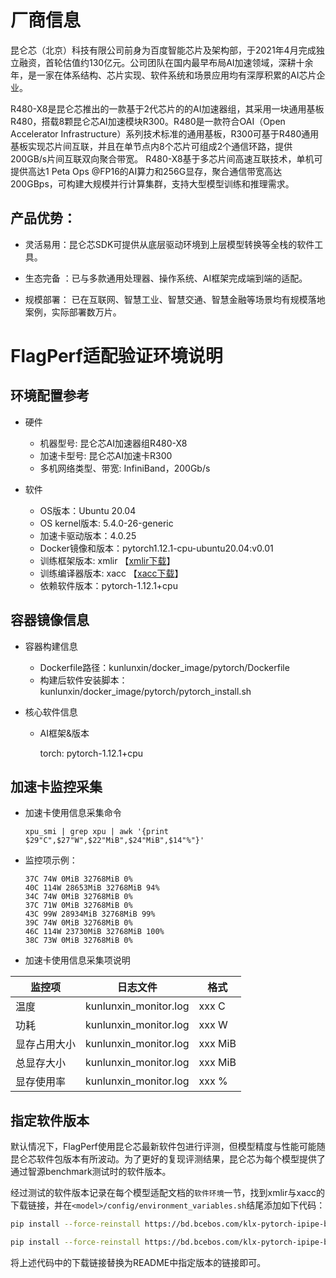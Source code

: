# 厂商信息
昆仑芯（北京）科技有限公司前身为百度智能芯片及架构部，于2021年4月完成独立融资，首轮估值约130亿元。公司团队在国内最早布局AI加速领域，深耕十余年，是一家在体系结构、芯片实现、软件系统和场景应用均有深厚积累的AI芯片企业。

R480-X8是昆仑芯推出的一款基于2代芯片的的AI加速器组，其采用一块通用基板R480，搭载8颗昆仑芯AI加速模块R300。R480是一款符合OAI（Open Accelerator Infrastructure）系列技术标准的通用基板，R300可基于R480通用基板实现芯片间互联，并且在单节点内8个芯片可组成2个通信环路，提供200GB/s片间互联双向聚合带宽。
R480-X8基于多芯片间高速互联技术，单机可提供高达1 Peta Ops @FP16的AI算力和256G显存，聚合通信带宽高达200GBps，可构建大规模并行计算集群，支持大型模型训练和推理需求。

## 产品优势：

- 灵活易用：昆仑芯SDK可提供从底层驱动环境到上层模型转换等全栈的软件工具。

- 生态完备 ：已与多款通用处理器、操作系统、AI框架完成端到端的适配。

- 规模部署： 已在互联网、智慧工业、智慧交通、智慧金融等场景均有规模落地案例，实际部署数万片。




# FlagPerf适配验证环境说明
## 环境配置参考
- 硬件
  - 机器型号: 昆仑芯AI加速器组R480-X8
  - 加速卡型号: 昆仑芯AI加速卡R300
  - 多机网络类型、带宽: InfiniBand，200Gb/s

- 软件
  - OS版本：Ubuntu 20.04
  - OS kernel版本: 5.4.0-26-generic
  - 加速卡驱动版本：4.0.25
  - Docker镜像和版本：pytorch1.12.1-cpu-ubuntu20.04:v0.01
  - 训练框架版本: xmlir 【[xmlir下载](https://bd.bcebos.com/klx-pytorch-ipipe-bd/flagperf/latest/xacc-0.1.0-cp38-cp38-linux_x86_64.whl)】
  - 训练编译器版本: xacc 【[xacc下载](https://bd.bcebos.com/klx-pytorch-ipipe-bd/flagperf/latest/xmlir-0.0.1-cp38-cp38-linux_x86_64.whl)】
  - 依赖软件版本：pytorch-1.12.1+cpu

## 容器镜像信息
- 容器构建信息
  - Dockerfile路径：kunlunxin/docker_image/pytorch/Dockerfile
  - 构建后软件安装脚本：kunlunxin/docker_image/pytorch/pytorch_install.sh

- 核心软件信息 
  - AI框架&版本

    torch: pytorch-1.12.1+cpu


## 加速卡监控采集
- 加速卡使用信息采集命令

  ```shell 
  xpu_smi | grep xpu | awk '{print $29"C",$27"W",$22"MiB",$24"MiB",$14"%"}'
  ```
- 监控项示例：
    ```shell
    37C 74W 0MiB 32768MiB 0%
    40C 114W 28653MiB 32768MiB 94%
    34C 74W 0MiB 32768MiB 0%
    37C 71W 0MiB 32768MiB 0%
    43C 99W 28934MiB 32768MiB 99%
    39C 74W 0MiB 32768MiB 0%
    46C 114W 23730MiB 32768MiB 100%
    38C 73W 0MiB 32768MiB 0%
    ```

- 加速卡使用信息采集项说明

|监控项| 日志文件 | 格式 |
|---|---|---|
|温度| kunlunxin_monitor.log | xxx C |
|功耗 |kunlunxin_monitor.log | xxx W |
|显存占用大小 |kunlunxin_monitor.log |xxx MiB |
|总显存大小 |kunlunxin_monitor.log |xxx MiB |
|显存使用率 |kunlunxin_monitor.log |xxx % |


## 指定软件版本

默认情况下，FlagPerf使用昆仑芯最新软件包进行评测，但模型精度与性能可能随昆仑芯软件包版本有所波动。为了更好的复现评测结果，昆仑芯为每个模型提供了通过智源benchmark测试时的软件版本。

经过测试的软件版本记录在每个模型适配文档的`软件环境`一节，找到xmlir与xacc的下载链接，并在`<model>/config/environment_variables.sh`结尾添加如下代码：
```bash
pip install --force-reinstall https://bd.bcebos.com/klx-pytorch-ipipe-bd/flagperf/latest/xacc-0.1.0-cp38-cp38-linux_x86_64.whl

pip install --force-reinstall https://bd.bcebos.com/klx-pytorch-ipipe-bd/flagperf/latest/xmlir-0.0.1-cp38-cp38-linux_x86_64.whl
```

将上述代码中的下载链接替换为README中指定版本的链接即可。